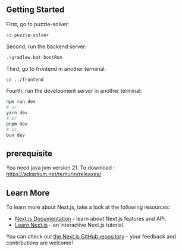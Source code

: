 ## Getting Started

First, go to puzzle-solver:

```bash
cd puzzle-solver
```

Second, run the backend server:

```bash
.\gradlew.bat bootRun
```

Third, go to frontend in another terminal:

```bash
cd ../frontend
```

Fourth, run the development server in another terminal:

```bash
npm run dev
# or
yarn dev
# or
pnpm dev
# or
bun dev
```

## prerequisite

You need java jvm version 21.
To download : https://adoptium.net/temurin/releases/

## Learn More

To learn more about Next.js, take a look at the following resources:

- [Next.js Documentation](https://nextjs.org/docs) - learn about Next.js features and API.
- [Learn Next.js](https://nextjs.org/learn) - an interactive Next.js tutorial.

You can check out [the Next.js GitHub repository](https://github.com/vercel/next.js) - your feedback and contributions are welcome!
